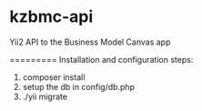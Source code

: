 kzbmc-api
=========

Yii2 API to the Business Model Canvas app

=========
Installation and configuration steps:

1. composer install
2. setup the db in config/db.php
3. ./yii migrate